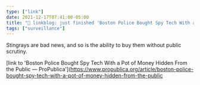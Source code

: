 ```yaml
---
type: ["link"]
date: 2021-12-17T07:41:00-05:00
title: "🔗 linkblog: just finished 'Boston Police Bought Spy Tech With a Pot of Money Hidden From the Public — ProPublica'"
tags: ["surveillance"]
---
```

Stingrays are bad news, and so is the ability to buy them without public scrutiny.
 
[link to 'Boston Police Bought Spy Tech With a Pot of Money Hidden From the Public — ProPublica'](https://www.propublica.org/article/boston-police-bought-spy-tech-with-a-pot-of-money-hidden-from-the-public
